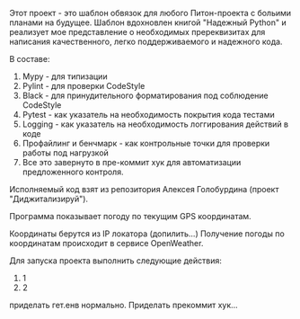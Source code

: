 Этот проект - это шаблон обвязок для любого Питон-проекта с больими планами на будущее.
Шаблон вдохновлен книгой "Надежный Python" и реализует мое представление о необходимых пререквизитах для написания качественного, легко поддерживаемого и надежного кода.

В составе:
1. Mypy - для типизации
2. Pylint - для проверки CodeStyle
3. Black - для принудительного форматирования под соблюдение CodeStyle
4. Pytest - как указатель на необходимость покрытия кода тестами
5. Logging - как указатель на необходимость логгирования действий в коде
6. Профайлинг и бенчмарк - как контрольные точки для проверки работы  под нагрузкой
7. Все это завернуто в пре-коммит хук для автоматизации предложенного контроля.

Исполняемый код взят из репозитория Алексея Голобурдина (проект "Диджитализируй").

Программа показывает погоду по текущим GPS координатам. 

Координаты берутся из IP локатора (допилить...)
Получение погоды по координатам происходит в сервисе OpenWeather.

Для запуска проекта выполнить следующие действия:
1. 1
2. 2

[//]: # (TODO) 
приделать гет.енв нормально.
Приделать прекоммит хук...